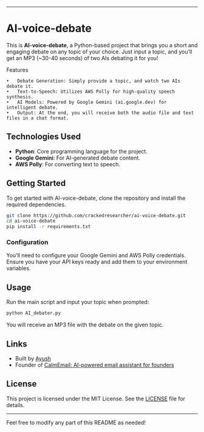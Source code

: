 
---

# AI-voice-debate

This is **AI-voice-debate**, a Python-based project that brings you a short and engaging debate on any topic of your choice. Just input a topic, and you’ll get an MP3 (~30-40 seconds) of two AIs debating it for you!

Features

	•	Debate Generation: Simply provide a topic, and watch two AIs debate it.
	•	Text-to-Speech: Utilizes AWS Polly for high-quality speech synthesis.
	•	AI Models: Powered by Google Gemini (ai.google.dev) for intelligent debate.
	•	Output: At the end, you will receive both the audio file and text files in a chat format.

## Technologies Used

- **Python**: Core programming language for the project.
- **Google Gemini**: For AI-generated debate content.
- **AWS Polly**: For converting text to speech.

## Getting Started

To get started with AI-voice-debate, clone the repository and install the required dependencies.

```bash
git clone https://github.com/crackedresearcher/ai-voice-debate.git
cd ai-voice-debate
pip install -r requirements.txt
```

### Configuration

You’ll need to configure your Google Gemini and AWS Polly credentials. Ensure you have your API keys ready and add them to your environment variables.

## Usage

Run the main script and input your topic when prompted:

```bash
python AI_debater.py
```

You will receive an MP3 file with the debate on the given topic.

## Links

- Built by [Ayush](https://x.com/@0xayush1)
- Founder of [CalmEmail: AI-powered email assistant for founders](https://calmemail.xyz)

## License

This project is licensed under the MIT License. See the [LICENSE](LICENSE) file for details.

---

Feel free to modify any part of this README as needed!
